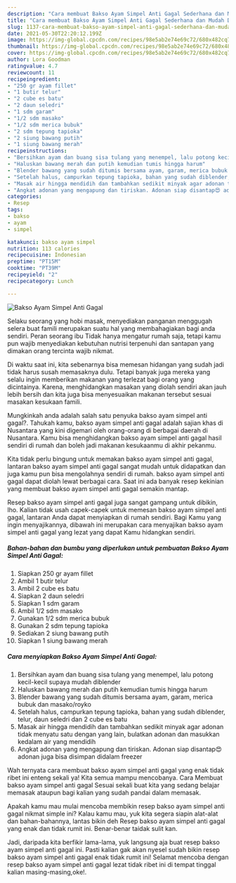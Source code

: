 ```yaml
---
description: "Cara membuat Bakso Ayam Simpel Anti Gagal Sederhana dan Mudah Dibuat"
title: "Cara membuat Bakso Ayam Simpel Anti Gagal Sederhana dan Mudah Dibuat"
slug: 1137-cara-membuat-bakso-ayam-simpel-anti-gagal-sederhana-dan-mudah-dibuat
date: 2021-05-30T22:20:12.199Z
image: https://img-global.cpcdn.com/recipes/98e5ab2e74e69c72/680x482cq70/bakso-ayam-simpel-anti-gagal-foto-resep-utama.jpg
thumbnail: https://img-global.cpcdn.com/recipes/98e5ab2e74e69c72/680x482cq70/bakso-ayam-simpel-anti-gagal-foto-resep-utama.jpg
cover: https://img-global.cpcdn.com/recipes/98e5ab2e74e69c72/680x482cq70/bakso-ayam-simpel-anti-gagal-foto-resep-utama.jpg
author: Lora Goodman
ratingvalue: 4.7
reviewcount: 11
recipeingredient:
- "250 gr ayam fillet"
- "1 butir telur"
- "2 cube es batu"
- "2 daun seledri"
- "1 sdm garam"
- "1/2 sdm masako"
- "1/2 sdm merica bubuk"
- "2 sdm tepung tapioka"
- "2 siung bawang putih"
- "1 siung bawang merah"
recipeinstructions:
- "Bersihkan ayam dan buang sisa tulang yang menempel, lalu potong kecil-kecil supaya mudah diblender"
- "Haluskan bawang merah dan putih kemudian tumis hingga harum"
- "Blender bawang yang sudah ditumis bersama ayam, garam, merica bubuk dan masako/royko"
- "Setelah halus, campurkan tepung tapioka, bahan yang sudah diblender, telur, daun seledri dan 2 cube es batu"
- "Masak air hingga mendidih dan tambahkan sedikit minyak agar adonan tidak menyatu satu dengan yang lain, bulatkan adonan dan masukkan kedalam air yang mendidih"
- "Angkat adonan yang mengapung dan tiriskan. Adonan siap disantap😍 adonan juga bisa disimpan didalam freezer"
categories:
- Resep
tags:
- bakso
- ayam
- simpel

katakunci: bakso ayam simpel 
nutrition: 113 calories
recipecuisine: Indonesian
preptime: "PT15M"
cooktime: "PT39M"
recipeyield: "2"
recipecategory: Lunch

---
```



![Bakso Ayam Simpel Anti Gagal](https://img-global.cpcdn.com/recipes/98e5ab2e74e69c72/680x482cq70/bakso-ayam-simpel-anti-gagal-foto-resep-utama.jpg)

Selaku seorang yang hobi masak, menyediakan panganan menggugah selera buat famili merupakan suatu hal yang membahagiakan bagi anda sendiri. Peran seorang ibu Tidak hanya mengatur rumah saja, tetapi kamu pun wajib menyediakan kebutuhan nutrisi terpenuhi dan santapan yang dimakan orang tercinta wajib nikmat.

Di waktu  saat ini, kita sebenarnya bisa memesan hidangan yang sudah jadi tidak harus susah memasaknya dulu. Tetapi banyak juga mereka yang selalu ingin memberikan makanan yang terlezat bagi orang yang dicintainya. Karena, menghidangkan masakan yang diolah sendiri akan jauh lebih bersih dan kita juga bisa menyesuaikan makanan tersebut sesuai masakan kesukaan famili. 



Mungkinkah anda adalah salah satu penyuka bakso ayam simpel anti gagal?. Tahukah kamu, bakso ayam simpel anti gagal adalah sajian khas di Nusantara yang kini digemari oleh orang-orang di berbagai daerah di Nusantara. Kamu bisa menghidangkan bakso ayam simpel anti gagal hasil sendiri di rumah dan boleh jadi makanan kesukaanmu di akhir pekanmu.

Kita tidak perlu bingung untuk memakan bakso ayam simpel anti gagal, lantaran bakso ayam simpel anti gagal sangat mudah untuk didapatkan dan juga kamu pun bisa mengolahnya sendiri di rumah. bakso ayam simpel anti gagal dapat diolah lewat berbagai cara. Saat ini ada banyak resep kekinian yang membuat bakso ayam simpel anti gagal semakin mantap.

Resep bakso ayam simpel anti gagal juga sangat gampang untuk dibikin, lho. Kalian tidak usah capek-capek untuk memesan bakso ayam simpel anti gagal, lantaran Anda dapat menyiapkan di rumah sendiri. Bagi Kamu yang ingin menyajikannya, dibawah ini merupakan cara menyajikan bakso ayam simpel anti gagal yang lezat yang dapat Kamu hidangkan sendiri.

<!--inarticleads1-->

##### Bahan-bahan dan bumbu yang diperlukan untuk pembuatan Bakso Ayam Simpel Anti Gagal:

1. Siapkan 250 gr ayam fillet
1. Ambil 1 butir telur
1. Ambil 2 cube es batu
1. Siapkan 2 daun seledri
1. Siapkan 1 sdm garam
1. Ambil 1/2 sdm masako
1. Gunakan 1/2 sdm merica bubuk
1. Gunakan 2 sdm tepung tapioka
1. Sediakan 2 siung bawang putih
1. Siapkan 1 siung bawang merah




<!--inarticleads2-->

##### Cara menyiapkan Bakso Ayam Simpel Anti Gagal:

1. Bersihkan ayam dan buang sisa tulang yang menempel, lalu potong kecil-kecil supaya mudah diblender
1. Haluskan bawang merah dan putih kemudian tumis hingga harum
1. Blender bawang yang sudah ditumis bersama ayam, garam, merica bubuk dan masako/royko
1. Setelah halus, campurkan tepung tapioka, bahan yang sudah diblender, telur, daun seledri dan 2 cube es batu
1. Masak air hingga mendidih dan tambahkan sedikit minyak agar adonan tidak menyatu satu dengan yang lain, bulatkan adonan dan masukkan kedalam air yang mendidih
1. Angkat adonan yang mengapung dan tiriskan. Adonan siap disantap😍 adonan juga bisa disimpan didalam freezer




Wah ternyata cara membuat bakso ayam simpel anti gagal yang enak tidak ribet ini enteng sekali ya! Kita semua mampu mencobanya. Cara Membuat bakso ayam simpel anti gagal Sesuai sekali buat kita yang sedang belajar memasak ataupun bagi kalian yang sudah pandai dalam memasak.

Apakah kamu mau mulai mencoba membikin resep bakso ayam simpel anti gagal nikmat simple ini? Kalau kamu mau, yuk kita segera siapin alat-alat dan bahan-bahannya, lantas bikin deh Resep bakso ayam simpel anti gagal yang enak dan tidak rumit ini. Benar-benar taidak sulit kan. 

Jadi, daripada kita berfikir lama-lama, yuk langsung aja buat resep bakso ayam simpel anti gagal ini. Pasti kalian gak akan nyesel sudah bikin resep bakso ayam simpel anti gagal enak tidak rumit ini! Selamat mencoba dengan resep bakso ayam simpel anti gagal lezat tidak ribet ini di tempat tinggal kalian masing-masing,oke!.


